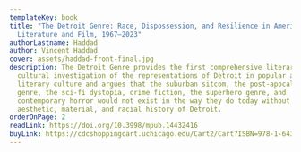 ```yaml
---
templateKey: book
title: "The Detroit Genre: Race, Dispossession, and Resilience in American
  Literature and Film, 1967–2023"
authorLastname: Haddad
author: Vincent Haddad
cover: assets/haddad-front-final.jpg
description: The Detroit Genre provides the first comprehensive literary and
  cultural investigation of the representations of Detroit in popular and
  literary culture and argues that the suburban sitcom, the post-apocalyptic
  genre, the sci-fi dystopia, crime fiction, the superhero genre, and
  contemporary horror would not exist in the way they do today without the
  aesthetic, material, and racial history of Detroit.
orderOnPage: 2
readLink: https://doi.org/10.3998/mpub.14432416
buyLink: https://cdcshoppingcart.uchicago.edu/Cart2/Cart?ISBN=978-1-64315-068-0&PRESS=lever
---
```

